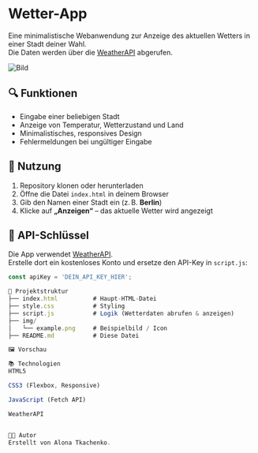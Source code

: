 # Wetter-App



Eine minimalistische Webanwendung zur Anzeige des aktuellen Wetters in einer Stadt deiner Wahl.  
Die Daten werden über die [WeatherAPI](https://www.weatherapi.com/) abgerufen.

![Bild](..weather___js\img\02-big.jpg)


## 🔍 Funktionen

- Eingabe einer beliebigen Stadt
- Anzeige von Temperatur, Wetterzustand und Land
- Minimalistisches, responsives Design
- Fehlermeldungen bei ungültiger Eingabe

## 🚀 Nutzung

1. Repository klonen oder herunterladen  
2. Öffne die Datei `index.html` in deinem Browser  
3. Gib den Namen einer Stadt ein (z. B. **Berlin**)  
4. Klicke auf **„Anzeigen“** – das aktuelle Wetter wird angezeigt

## 🔑 API-Schlüssel

Die App verwendet [WeatherAPI](https://www.weatherapi.com/).  
Erstelle dort ein kostenloses Konto und ersetze den API-Key in `script.js`:

```js
const apiKey = 'DEIN_API_KEY_HIER';

📁 Projektstruktur
├── index.html          # Haupt-HTML-Datei
├── style.css           # Styling
├── script.js           # Logik (Wetterdaten abrufen & anzeigen)
├── img/
│   └── example.png     # Beispielbild / Icon
├── README.md           # Diese Datei

🖼️ Vorschau

📚 Technologien
HTML5

CSS3 (Flexbox, Responsive)

JavaScript (Fetch API)

WeatherAPI


🧑‍💻 Autor
Erstellt von Alona Tkachenko.

